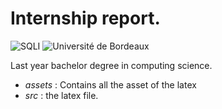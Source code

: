 Internship report.
=============
![SQLI][1] ![Université de Bordeaux][2]

Last year bachelor degree in computing science.


- _assets_ : Contains all the asset of the latex
- _src_	   : the latex file. 


[1]: http://www.sqli.ch/files/2014/06/logo_sqli_2014.png
[2]: http://www.aquitaine-euskadi-navarre.com/News/files/Info/image/medium/654f901871b297bb6ad0ef2e16e33ddb.jpg

